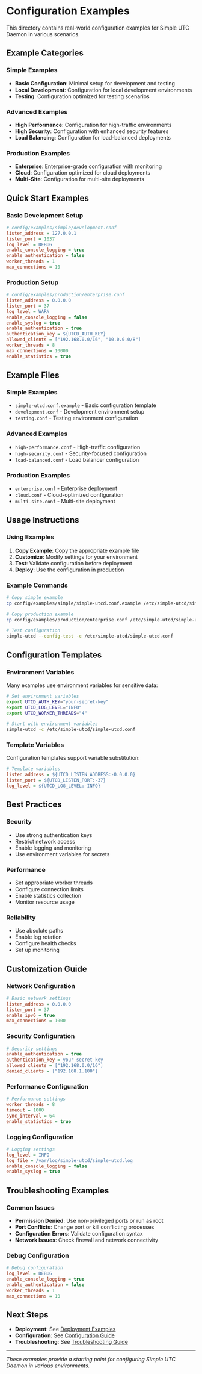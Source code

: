 # Configuration Examples

This directory contains real-world configuration examples for Simple UTC Daemon in various scenarios.

## Example Categories

### Simple Examples
- **Basic Configuration**: Minimal setup for development and testing
- **Local Development**: Configuration for local development environments
- **Testing**: Configuration optimized for testing scenarios

### Advanced Examples
- **High Performance**: Configuration for high-traffic environments
- **High Security**: Configuration with enhanced security features
- **Load Balancing**: Configuration for load-balanced deployments

### Production Examples
- **Enterprise**: Enterprise-grade configuration with monitoring
- **Cloud**: Configuration optimized for cloud deployments
- **Multi-Site**: Configuration for multi-site deployments

## Quick Start Examples

### Basic Development Setup
```ini
# config/examples/simple/development.conf
listen_address = 127.0.0.1
listen_port = 1037
log_level = DEBUG
enable_console_logging = true
enable_authentication = false
worker_threads = 1
max_connections = 10
```

### Production Setup
```ini
# config/examples/production/enterprise.conf
listen_address = 0.0.0.0
listen_port = 37
log_level = WARN
enable_console_logging = false
enable_syslog = true
enable_authentication = true
authentication_key = ${UTCD_AUTH_KEY}
allowed_clients = ["192.168.0.0/16", "10.0.0.0/8"]
worker_threads = 8
max_connections = 10000
enable_statistics = true
```

## Example Files

### Simple Examples
- `simple-utcd.conf.example` - Basic configuration template
- `development.conf` - Development environment setup
- `testing.conf` - Testing environment configuration

### Advanced Examples
- `high-performance.conf` - High-traffic configuration
- `high-security.conf` - Security-focused configuration
- `load-balanced.conf` - Load balancer configuration

### Production Examples
- `enterprise.conf` - Enterprise deployment
- `cloud.conf` - Cloud-optimized configuration
- `multi-site.conf` - Multi-site deployment

## Usage Instructions

### Using Examples
1. **Copy Example**: Copy the appropriate example file
2. **Customize**: Modify settings for your environment
3. **Test**: Validate configuration before deployment
4. **Deploy**: Use the configuration in production

### Example Commands
```bash
# Copy simple example
cp config/examples/simple/simple-utcd.conf.example /etc/simple-utcd/simple-utcd.conf

# Copy production example
cp config/examples/production/enterprise.conf /etc/simple-utcd/simple-utcd.conf

# Test configuration
simple-utcd --config-test -c /etc/simple-utcd/simple-utcd.conf
```

## Configuration Templates

### Environment Variables
Many examples use environment variables for sensitive data:
```bash
# Set environment variables
export UTCD_AUTH_KEY="your-secret-key"
export UTCD_LOG_LEVEL="INFO"
export UTCD_WORKER_THREADS="4"

# Start with environment variables
simple-utcd -c /etc/simple-utcd/simple-utcd.conf
```

### Template Variables
Configuration templates support variable substitution:
```ini
# Template variables
listen_address = ${UTCD_LISTEN_ADDRESS:-0.0.0.0}
listen_port = ${UTCD_LISTEN_PORT:-37}
log_level = ${UTCD_LOG_LEVEL:-INFO}
```

## Best Practices

### Security
- Use strong authentication keys
- Restrict network access
- Enable logging and monitoring
- Use environment variables for secrets

### Performance
- Set appropriate worker threads
- Configure connection limits
- Enable statistics collection
- Monitor resource usage

### Reliability
- Use absolute paths
- Enable log rotation
- Configure health checks
- Set up monitoring

## Customization Guide

### Network Configuration
```ini
# Basic network settings
listen_address = 0.0.0.0
listen_port = 37
enable_ipv6 = true
max_connections = 1000
```

### Security Configuration
```ini
# Security settings
enable_authentication = true
authentication_key = your-secret-key
allowed_clients = ["192.168.0.0/16"]
denied_clients = ["192.168.1.100"]
```

### Performance Configuration
```ini
# Performance settings
worker_threads = 8
timeout = 1000
sync_interval = 64
enable_statistics = true
```

### Logging Configuration
```ini
# Logging settings
log_level = INFO
log_file = /var/log/simple-utcd/simple-utcd.log
enable_console_logging = false
enable_syslog = true
```

## Troubleshooting Examples

### Common Issues
- **Permission Denied**: Use non-privileged ports or run as root
- **Port Conflicts**: Change port or kill conflicting processes
- **Configuration Errors**: Validate configuration syntax
- **Network Issues**: Check firewall and network connectivity

### Debug Configuration
```ini
# Debug configuration
log_level = DEBUG
enable_console_logging = true
enable_authentication = false
worker_threads = 1
max_connections = 10
```

## Next Steps

- **Deployment**: See [Deployment Examples](deployment.md)
- **Configuration**: See [Configuration Guide](../configuration/README.md)
- **Troubleshooting**: See [Troubleshooting Guide](../troubleshooting/README.md)

---

*These examples provide a starting point for configuring Simple UTC Daemon in various environments.*
